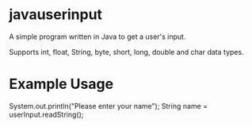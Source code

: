# javauserinput
A simple program written in Java to get a user's input.

Supports int, float, String, byte, short, long, double and char data types.

# Example Usage
System.out.println("Please enter your name");
String name = userInput.readString();
